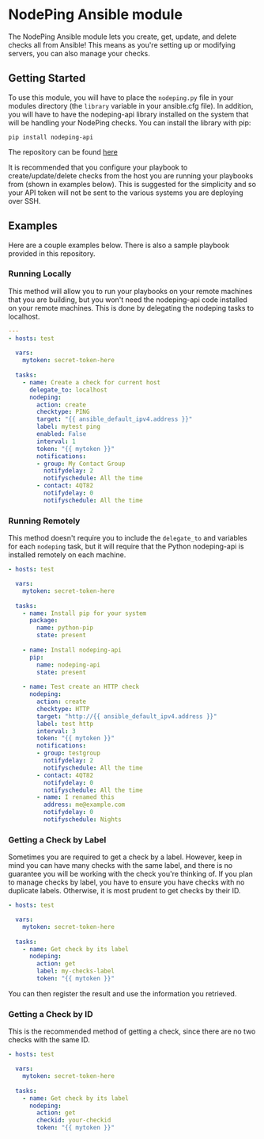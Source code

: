 # NodePing Ansible module

The NodePing Ansible module lets you create, get, update, and delete checks all
from Ansible! This means as you're setting up or modifying servers, you can also
manage your checks.

## Getting Started

To use this module, you will have to place the `nodeping.py` file in your
modules directory (the `library` variable in your ansible.cfg file). In addition,
you will have to have the nodeping-api library installed on the system that
will be handling your NodePing checks. You can install the library with pip:

`pip install nodeping-api`

The repository can be found [here](https://github.com/NodePing/python-nodeping-api)

It is recommended that you configure your playbook to create/update/delete checks
from the host you are running your playbooks from (shown in examples below). This is
suggested for the simplicity and so your API token will not be sent to the various
systems you are deploying over SSH.

## Examples

Here are a couple examples below. There is also a sample playbook provided in this
repository.

### Running Locally

This method will allow you to run your playbooks on your remote machines that you are
building, but you won't need the nodeping-api code installed on your remote machines.
This is done by delegating the nodeping tasks to localhost.

``` yaml
---
- hosts: test
  
  vars:
    mytoken: secret-token-here
    
  tasks:
    - name: Create a check for current host
      delegate_to: localhost
      nodeping:
        action: create
        checktype: PING
        target: "{{ ansible_default_ipv4.address }}"
        label: mytest ping
        enabled: False
        interval: 1
        token: "{{ mytoken }}"
        notifications:
        - group: My Contact Group
          notifydelay: 2
          notifyschedule: All the time
        - contact: 4QT82
          notifydelay: 0
          notifyschedule: All the time
```

### Running Remotely

This method doesn't require you to include the `delegate_to` and variables
for each `nodeping` task, but it will require that the Python nodeping-api is installed
remotely on each machine.

``` yaml
- hosts: test

  vars:
    mytoken: secret-token-here
    
  tasks:
    - name: Install pip for your system
      package:
        name: python-pip
        state: present
        
    - name: Install nodeping-api
      pip:
        name: nodeping-api
        state: present
        
    - name: Test create an HTTP check
      nodeping:
        action: create
        checktype: HTTP
        target: "http://{{ ansible_default_ipv4.address }}"
        label: test http
        interval: 3
        token: "{{ mytoken }}"
        notifications:
        - group: testgroup
          notifydelay: 2
          notifyschedule: All the time
        - contact: 4QT82
          notifydelay: 0
          notifyschedule: All the time
        - name: I renamed this
          address: me@example.com
          notifydelay: 0
          notifyschedule: Nights
```

### Getting a Check by Label

Sometimes you are required to get a check by a label. However, keep in mind
you can have many checks with the same label, and there is no guarantee you
will be working with the check you're thinking of. If you plan to manage
checks by label, you have to ensure you have checks with no duplicate labels.
Otherwise, it is most prudent to get checks by their ID.

``` yaml
- hosts: test

  vars:
    mytoken: secret-token-here
    
  tasks:
    - name: Get check by its label
      nodeping:
        action: get
        label: my-checks-label
        token: "{{ mytoken }}"
```

You can then register the result and use the information you retrieved.

### Getting a Check by ID

This is the recommended method of getting a check, since there are no two
checks with the same ID.

``` yaml
- hosts: test

  vars:
    mytoken: secret-token-here
    
  tasks:
    - name: Get check by its label
      nodeping:
        action: get
        checkid: your-checkid
        token: "{{ mytoken }}"
```
